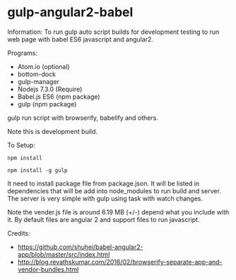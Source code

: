 # gulp-angular2-babel

Information: To run gulp auto script builds for development testing to run web page with babel ES6 javascript and angular2.

Programs:
 * Atom.io (optional)
  * bottom-dock
  * gulp-manager
 * Nodejs 7.3.0 (Require)
 * Babel.js ES6 (npm package)
 * gulp (npm package)

gulp run script with browserify, babelify and others.

Note this is development build.

To Setup:

```
npm install

npm install -g gulp
```

It need to install package file from package.json. It will be listed in dependencies that will be add into node_modules to run build and server. The server is very simple with gulp using task with watch changes.

Note the vender.js file is around 6.19 MB (+/-) depend what you include with it. By default files are angular 2 and support files to run javascript.

Credits:
 * https://github.com/shuhei/babel-angular2-app/blob/master/src/index.html
 * http://blog.revathskumar.com/2016/02/browserify-separate-app-and-vendor-bundles.html
